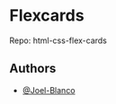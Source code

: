 
# Flexcards

Repo: html-css-flex-cards


## Authors

- [@Joel-Blanco](https://github.com/Joel-Blanco)
